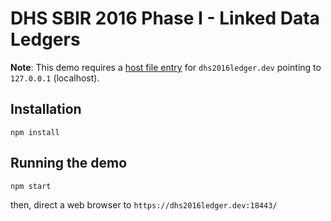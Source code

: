 # DHS SBIR 2016 Phase I - Linked Data Ledgers


**Note**: This demo requires a [host file entry][] for
`dhs2016ledger.dev` pointing to `127.0.0.1` (localhost).

## Installation

```
npm install
```

## Running the demo

```
npm start
```

then, direct a web browser to `https://dhs2016ledger.dev:18443/`

[host file entry]:http://www.howtogeek.com/howto/27350/beginner-geek-how-to-edit-your-hosts-file/
